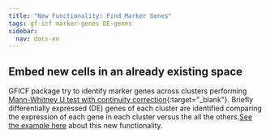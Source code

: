```yaml
---
title: "New Functionality: Find Marker Genes"
tags: gf-icf marker-genes DE-genes
sidebar:
  nav: docs-en
---
```


<!-- Global site tag (gtag.js) - Google Analytics -->
<script async src="https://www.googletagmanager.com/gtag/js?id=UA-144257957-1"></script>
<script>
  window.dataLayer = window.dataLayer || [];
  function gtag(){dataLayer.push(arguments);}
  gtag('js', new Date());

  gtag('config', 'UA-144257957-1');
</script>
  
## Embed new cells in an already existing space
GFICF package try to identify marker genes across clusters performing [Mann-Whitney U test with continuity correction](https://jeky82.github.io/2019/08/20/MannWhitney.html){:target="_blank"}. Briefly differentially expressed (DE) genes of each cluster are identified comparing the expression of each gene in each cluster versus the all the others.[See the example here](https://jeky82.github.io/gficf_example.html#find-marker-genes) about this new functionality. 
